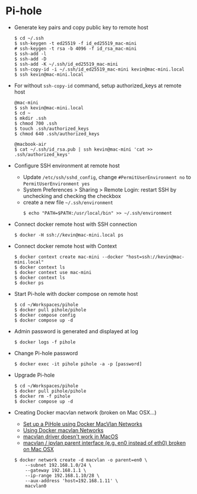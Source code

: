 
# Pi-hole

* Generate key pairs and copy public key to remote host
    ```shell
    $ cd ~/.ssh
    $ ssh-keygen -t ed25519 -f id_ed25519_mac-mini
    # ssh-keygen -t rsa -b 4096 -f id_rsa_mac-mini
    $ ssh-add -l
    $ ssh-add -D
    $ ssh-add -K ~/.ssh/id_ed25519_mac-mini
    $ ssh-copy-id -i ~/.ssh/id_ed25519_mac-mini kevin@mac-mini.local
    $ ssh kevin@mac-mini.local
    ```

* For without `ssh-copy-id` command, setup authorized_keys at remote host
    ```shell
    @mac-mini
    $ ssh kevin@mac-mini.local
    $ cd ~
    $ mkdir .ssh
    $ chmod 700 .ssh
    $ touch .ssh/authorized_keys
    $ chmod 640 .ssh/authorized_keys

    @macbook-air
    $ cat ~/.ssh/id_rsa.pub | ssh kevin@mac-mini 'cat >> .ssh/authorized_keys'
    ```

* Configure SSH environment at remote host
    - Update `/etc/ssh/sshd_config`, change `#PermitUserEnvironment no` to `PermitUserEnvironment yes`
    - System Preferences > Sharing > Remote Login: restart SSH by unchecking and checking the checkbox
    - create a new file `~/.ssh/environment`
        ```shell
        $ echo "PATH=$PATH:/usr/local/bin" >> ~/.ssh/environment
        ```

* Connect docker remote host with SSH connection
    ```shell
    $ docker -H ssh://kevin@mac-mini.local ps
    ```

* Connect docker remote host with Context
    ```shell
    $ docker context create mac-mini --docker "host=ssh://kevin@mac-mini.local"
    $ docker context ls
    $ docker context use mac-mini
    $ docker context ls
    $ docker ps
    ```

* Start Pi-hole with docker compose on remote host
    ```shell
    $ cd ~/Workspaces/pihole
    $ docker pull pihole/pihole
    $ docker compose config
    $ docker compose up -d
    ```

* Admin password is generated and displayed at log
    ```shell
    $ docker logs -f pihole
    ```

* Change Pi-hole password
    ```shell
    $ docker exec -it pihole pihole -a -p [password]
    ```

* Upgrade Pi-hole
    ```shell
    $ cd ~/Workspaces/pihole
    $ docker pull pihole/pihole
    $ docker rm -f pihole
    $ docker compose up -d
    ```

* Creating Docker macvlan network (broken on Mac OSX...)
    - [Set up a PiHole using Docker MacVlan Networks](https://blog.ivansmirnov.name/set-up-pihole-using-docker-macvlan-network/)
    - [Using Docker macvlan Networks](https://blog.oddbit.com/post/2018-03-12-using-docker-macvlan-networks/)
    - [macvlan driver doesn't work in MacOS](https://github.com/docker/for-mac/issues/3926)
    - [macvlan / ipvlan parent interface (e.g. en0 instead of eth0) broken on Mac OSX](https://github.com/moby/libnetwork/issues/2614)
    ```shell
    $ docker network create -d macvlan -o parent=en0 \
        --subnet 192.168.1.0/24 \
        --gateway 192.168.1.1 \
        --ip-range 192.168.1.10/28 \
        --aux-address 'host=192.168.1.11' \
        macvlan0
    ```
